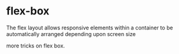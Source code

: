 # flex-box

The flex layout allows responsive elements within a container to be automatically arranged depending upon screen size

more tricks on flex box.

